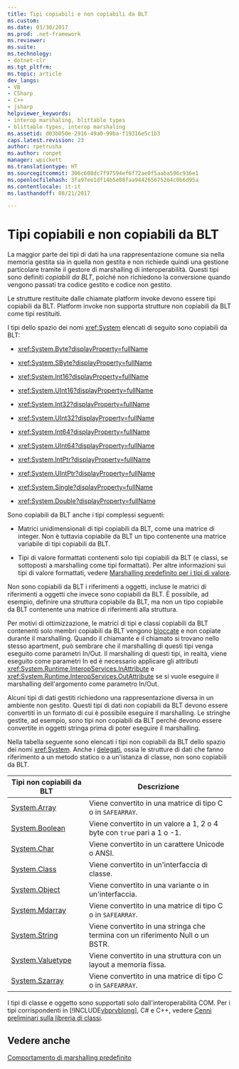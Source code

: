 ```yaml
---
title: Tipi copiabili e non copiabili da BLT
ms.custom: 
ms.date: 03/30/2017
ms.prod: .net-framework
ms.reviewer: 
ms.suite: 
ms.technology:
- dotnet-clr
ms.tgt_pltfrm: 
ms.topic: article
dev_langs:
- VB
- CSharp
- C++
- jsharp
helpviewer_keywords:
- interop marshaling, blittable types
- blittable types, interop marshaling
ms.assetid: d03b050e-2916-49a0-99ba-f19316e5c1b3
caps.latest.revision: 23
author: rpetrusha
ms.author: ronpet
manager: wpickett
ms.translationtype: HT
ms.sourcegitcommit: 306c608dc7f97594ef6f72ae0f5aaba596c936e1
ms.openlocfilehash: 3fa97ee1df14b5e08faa944265675264c0b6d95a
ms.contentlocale: it-it
ms.lasthandoff: 08/21/2017

---
```

# <a name="blittable-and-non-blittable-types"></a>Tipi copiabili e non copiabili da BLT
La maggior parte dei tipi di dati ha una rappresentazione comune sia nella memoria gestita sia in quella non gestita e non richiede quindi una gestione particolare tramite il gestore di marshalling di interoperabilità. Questi tipi sono definiti *copiabili da BLT*, poiché non richiedono la conversione quando vengono passati tra codice gestito e codice non gestito.  
  
 Le strutture restituite dalle chiamate platform invoke devono essere tipi copiabili da BLT. Platform invoke non supporta strutture non copiabili da BLT come tipi restituiti.  
  
 I tipi dello spazio dei nomi <xref:System> elencati di seguito sono copiabili da BLT:  
  
-   <xref:System.Byte?displayProperty=fullName>  
  
-   <xref:System.SByte?displayProperty=fullName>  
  
-   <xref:System.Int16?displayProperty=fullName>  
  
-   <xref:System.UInt16?displayProperty=fullName>  
  
-   <xref:System.Int32?displayProperty=fullName>  
  
-   <xref:System.UInt32?displayProperty=fullName>  
  
-   <xref:System.Int64?displayProperty=fullName>  
  
-   <xref:System.UInt64?displayProperty=fullName>  
  
-   <xref:System.IntPtr?displayProperty=fullName>  
  
-   <xref:System.UIntPtr?displayProperty=fullName>  
  
-   <xref:System.Single?displayProperty=fullName>  
  
-   <xref:System.Double?displayProperty=fullName>  
  
 Sono copiabili da BLT anche i tipi complessi seguenti:  
  
-   Matrici unidimensionali di tipi copiabili da BLT, come una matrice di integer. Non è tuttavia copiabile da BLT un tipo contenente una matrice variabile di tipi copiabili da BLT.  
  
-   Tipi di valore formattati contenenti solo tipi copiabili da BLT (e classi, se sottoposti a marshalling come tipi formattati). Per altre informazioni sui tipi di valore formattati, vedere [Marshalling predefinito per i tipi di valore](http://msdn.microsoft.com/en-us/4d9a876c-e05a-40ba-bd85-bd22877f984a).  
  
 Non sono copiabili da BLT i riferimenti a oggetti, incluse le matrici di riferimenti a oggetti che invece sono copiabili da BLT. È possibile, ad esempio, definire una struttura copiabile da BLT, ma non un tipo copiabile da BLT contenente una matrice di riferimenti alla struttura.  
  
 Per motivi di ottimizzazione, le matrici di tipi e classi copiabili da BLT contenenti solo membri copiabili da BLT vengono [bloccate](../../../docs/framework/interop/copying-and-pinning.md) e non copiate durante il marshalling. Quando il chiamante e il chiamato si trovano nello stesso apartment, può sembrare che il marshalling di questi tipi venga eseguito come parametri In/Out. Il marshalling di questi tipi, in realtà, viene eseguito come parametri In ed è necessario applicare gli attributi <xref:System.Runtime.InteropServices.InAttribute> e <xref:System.Runtime.InteropServices.OutAttribute> se si vuole eseguire il marshalling dell'argomento come parametro In/Out.  
  
 Alcuni tipi di dati gestiti richiedono una rappresentazione diversa in un ambiente non gestito. Questi tipi di dati non copiabili da BLT devono essere convertiti in un formato di cui è possibile eseguire il marshalling. Le stringhe gestite, ad esempio, sono tipi non copiabili da BLT perché devono essere convertite in oggetti stringa prima di poter eseguire il marshalling.  
  
 Nella tabella seguente sono elencati i tipi non copiabili da BLT dello spazio dei nomi <xref:System>. Anche i [delegati](http://msdn.microsoft.com/en-us/d176ee76-f982-494b-b03d-92e4118896e2), ossia le strutture di dati che fanno riferimento a un metodo statico o a un'istanza di classe, non sono copiabili da BLT.  
  
|Tipi non copiabili da BLT|Descrizione|  
|-------------------------|-----------------|  
|[System.Array](../../../docs/framework/interop/default-marshaling-for-arrays.md)|Viene convertito in una matrice di tipo C o in `SAFEARRAY`.|  
|[System.Boolean](http://msdn.microsoft.com/en-us/d4c00537-70f7-4ca6-8197-bfc1ec037ff9)|Viene convertito in un valore a 1, 2 o 4 byte con `true` pari a 1 o -1.|  
|[System.Char](http://msdn.microsoft.com/en-us/cecc87c1-075e-4cde-aa56-33d189f66feb)|Viene convertito in un carattere Unicode o ANSI.|  
|[System.Class](http://msdn.microsoft.com/en-us/fe334af5-0123-43d8-be84-26f6f023ddb6)|Viene convertito in un'interfaccia di classe.|  
|[System.Object](../../../docs/framework/interop/default-marshaling-for-objects.md)|Viene convertito in una variante o in un'interfaccia.|  
|[System.Mdarray](../../../docs/framework/interop/default-marshaling-for-arrays.md)|Viene convertito in una matrice di tipo C o in `SAFEARRAY`.|  
|[System.String](../../../docs/framework/interop/default-marshaling-for-strings.md)|Viene convertito in una stringa che termina con un riferimento Null o un BSTR.|  
|[System.Valuetype](http://msdn.microsoft.com/en-us/4d9a876c-e05a-40ba-bd85-bd22877f984a)|Viene convertito in una struttura con un layout a memoria fissa.|  
|[System.Szarray](../../../docs/framework/interop/default-marshaling-for-arrays.md)|Viene convertito in una matrice di tipo C o in `SAFEARRAY`.|  
  
 I tipi di classe e oggetto sono supportati solo dall'interoperabilità COM. Per i tipi corrispondenti in [!INCLUDE[vbprvblong](../../../includes/vbprvblong-md.md)], C# e C++, vedere [Cenni preliminari sulla libreria di classi](../../../docs/standard/class-library-overview.md).  
  
## <a name="see-also"></a>Vedere anche  
 [Comportamento di marshalling predefinito](../../../docs/framework/interop/default-marshaling-behavior.md)

